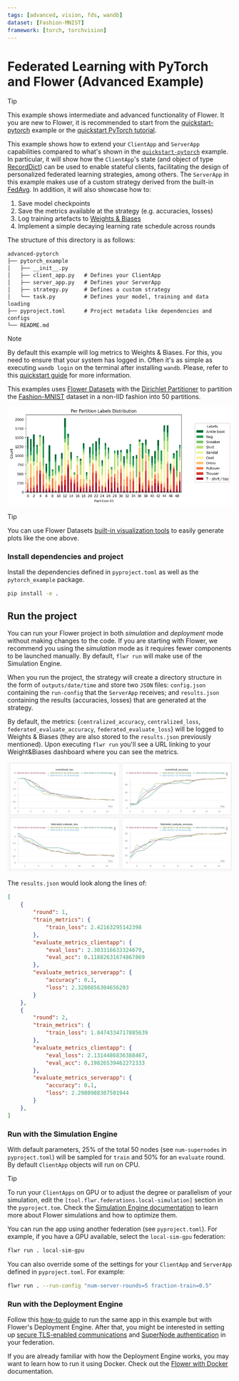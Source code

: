 ```yaml
---
tags: [advanced, vision, fds, wandb]
dataset: [Fashion-MNIST]
framework: [torch, torchvision]
---
```


# Federated Learning with PyTorch and Flower (Advanced Example)

> [!TIP]
> This example shows intermediate and advanced functionality of Flower. It you are new to Flower, it is recommended to start from the [quickstart-pytorch](https://github.com/adap/flower/tree/main/examples/quickstart-pytorch) example or the [quickstart PyTorch tutorial](https://flower.ai/docs/framework/tutorial-quickstart-pytorch.html).

This example shows how to extend your `ClientApp` and `ServerApp` capabilities compared to what's shown in the [`quickstart-pytorch`](https://github.com/adap/flower/tree/main/examples/quickstart-pytorch) example. In particular, it will show how the `ClientApp`'s state (and object of type [RecordDict](https://flower.ai/docs/framework/ref-api/flwr.common.RecordDict.html)) can be used to enable stateful clients, facilitating the design of personalized federated learning strategies, among others. The `ServerApp` in this example makes use of a custom strategy derived from the built-in [FedAvg](https://flower.ai/docs/framework/ref-api/flwr.serverapp.strategy.FedAvg.html). In addition, it will also showcase how to:

1. Save model checkpoints
2. Save the metrics available at the strategy (e.g. accuracies, losses)
3. Log training artefacts to [Weights & Biases](https://wandb.ai/site)
4. Implement a simple decaying learning rate schedule across rounds

The structure of this directory is as follows:

```shell
advanced-pytorch
├── pytorch_example
│   ├── __init__.py
│   ├── client_app.py   # Defines your ClientApp
│   ├── server_app.py   # Defines your ServerApp
│   ├── strategy.py     # Defines a custom strategy
│   └── task.py         # Defines your model, training and data loading
├── pyproject.toml      # Project metadata like dependencies and configs
└── README.md
```

> [!NOTE]
> By default this example will log metrics to Weights & Biases. For this, you need to ensure that your system has logged in. Often it's as simple as executing `wandb login` on the terminal after installing `wandb`. Please, refer to this [quickstart guide](https://docs.wandb.ai/quickstart#2-log-in-to-wb) for more information.

This examples uses [Flower Datasets](https://flower.ai/docs/datasets/) with the [Dirichlet Partitioner](https://flower.ai/docs/datasets/ref-api/flwr_datasets.partitioner.DirichletPartitioner.html#flwr_datasets.partitioner.DirichletPartitioner) to partition the [Fashion-MNIST](https://huggingface.co/datasets/zalando-datasets/fashion_mnist) dataset in a non-IID fashion into 50 partitions.

![](_static/fmnist_50_lda.png)

> [!TIP]
> You can use Flower Datasets [built-in visualization tools](https://flower.ai/docs/datasets/tutorial-visualize-label-distribution.html) to easily generate plots like the one above.

### Install dependencies and project

Install the dependencies defined in `pyproject.toml` as well as the `pytorch_example` package.

```bash
pip install -e .
```

## Run the project

You can run your Flower project in both _simulation_ and _deployment_ mode without making changes to the code. If you are starting with Flower, we recommend you using the _simulation_ mode as it requires fewer components to be launched manually. By default, `flwr run` will make use of the Simulation Engine.

When you run the project, the strategy will create a directory structure in the form of `outputs/date/time` and store two `JSON` files: `config.json` containing the `run-config` that the `ServerApp` receives; and `results.json` containing the results (accuracies, losses) that are generated at the strategy.

By default, the metrics: {`centralized_accuracy`, `centralized_loss`, `federated_evaluate_accuracy`, `federated_evaluate_loss`} will be logged to Weights & Biases (they are also stored to the `results.json` previously mentioned). Upon executing `flwr run` you'll see a URL linking to your Weight&Biases dashboard where you can see the metrics.

![](_static/wandb_plots.png)

The `results.json` would look along the lines of:

```JSON
[
    {
        "round": 1,
        "train_metrics": {
            "train_loss": 2.42163295142398
        },
        "evaluate_metrics_clientapp": {
            "eval_loss": 2.303316633324679,
            "eval_acc": 0.11882631674867869
        },
        "evaluate_metrics_serverapp": {
            "accuracy": 0.1,
            "loss": 2.3280856304656203
        }
    },
    {
        "round": 2,
        "train_metrics": {
            "train_loss": 1.8474334717885639
        },
        "evaluate_metrics_clientapp": {
            "eval_loss": 2.1314486836388467,
            "eval_acc": 0.19826539462272333
        },
        "evaluate_metrics_serverapp": {
            "accuracy": 0.1,
            "loss": 2.2980988307501944
        }
    },
]
```

### Run with the Simulation Engine

With default parameters, 25% of the total 50 nodes (see `num-supernodes` in `pyproject.toml`) will be sampled for `train` and 50% for an `evaluate` round. By default `ClientApp` objects will run on CPU.

> [!TIP]
> To run your `ClientApps` on GPU or to adjust the degree or parallelism of your simulation, edit the `[tool.flwr.federations.local-simulation]` section in the `pyproject.tom`. Check the [Simulation Engine documentation](https://flower.ai/docs/framework/how-to-run-simulations.html) to learn more about Flower simulations and how to optimize them.


You can run the app using another federation (see `pyproject.toml`). For example, if you have a GPU available, select the `local-sim-gpu` federation:

```bash
flwr run . local-sim-gpu
```

You can also override some of the settings for your `ClientApp` and `ServerApp` defined in `pyproject.toml`. For example:

```bash
flwr run . --run-config "num-server-rounds=5 fraction-train=0.5"
```

### Run with the Deployment Engine

Follow this [how-to guide](https://flower.ai/docs/framework/how-to-run-flower-with-deployment-engine.html) to run the same app in this example but with Flower's Deployment Engine. After that, you might be interested in setting up [secure TLS-enabled communications](https://flower.ai/docs/framework/how-to-enable-tls-connections.html) and [SuperNode authentication](https://flower.ai/docs/framework/how-to-authenticate-supernodes.html) in your federation.

If you are already familiar with how the Deployment Engine works, you may want to learn how to run it using Docker. Check out the [Flower with Docker](https://flower.ai/docs/framework/docker/index.html) documentation.
